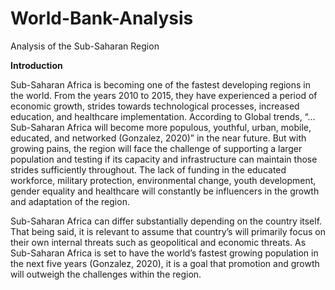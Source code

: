 # World-Bank-Analysis
Analysis of the Sub-Saharan Region

**Introduction**

Sub-Saharan Africa is becoming one of the fastest developing regions in the world. From the years 2010 to 2015, they have experienced a period of economic growth, strides towards technological processes, increased education, and healthcare implementation. According to Global trends, “…Sub-Saharan Africa will become more populous, youthful, urban, mobile, educated, and networked (Gonzalez, 2020)” in the near future. But with growing pains, the region will face the challenge of supporting a larger population and testing if its capacity and infrastructure can maintain those strides sufficiently throughout. The lack of funding in the educated workforce, military protection, environmental change, youth development, gender equality and healthcare will constantly be influencers in the growth and adaptation of the region.

Sub-Saharan Africa can differ substantially depending on the country itself. That being said, it is relevant to assume that country’s will primarily focus on their own internal threats such as geopolitical and economic threats. As Sub-Saharan Africa is set to have the world’s fastest growing population in the next five years (Gonzalez, 2020), it is a goal that promotion and growth will outweigh the challenges within the region.
